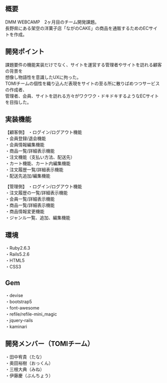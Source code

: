 ## 概要
DMM WEBCAMP　2ヶ月目のチーム開発課題。</br>
長野県にある架空の洋菓子店「ながのCAKE」の商品を通販するためのECサイトを作成。

## 開発ポイント
課題要件の機能実装だけでなく、サイトを運営する管理者やサイトを訪れる顧客の背景を</br>
想像し物語性を意識したUXに拘った。</br>
TOMIチームの個性を織り込んだ表現をサイトの至る所に散りばめつつサービスの作成者、</br>
管理者、会員、サイトを訪れる方々がワクワク・ドキドキするようなECサイトを目指した。

## 実装機能
【顧客側】
・ログイン/ログアウト機能</br>
・会員登録/退会機能</br>
・会員情報編集機能</br>
・商品一覧/詳細表示機能</br>
・注文機能（支払い方法、配送先）</br>
・カート機能、カート内編集機能</br>
・注文履歴一覧/詳細表示機能</br>
・配送先追加/編集機能

【管理側】
・ログイン/ログアウト機能</br>
・注文履歴の一覧/詳細表示機能</br>
・会員一覧/詳細表示機能</br>
・商品一覧/詳細表示機能</br>
・商品情報変更機能</br>
・ジャンル一覧、追加、編集機能

## 環境
・Ruby2.6.3</br>
・Rails5.2.6</br>
・HTML5</br>
・CSS3

## Gem
・devise</br>
・bootstrap5</br>
・font-awesome</br>
・refile/refile-mini_magic</br>
・jquery-rails</br>
・kaminari

## 開発メンバー（TOMIチーム）
・田中宥貴（たな）</br>
・奥田裕樹（おっくん）</br>
・三根大典（みね）</br>
・伊藤慶（ぶんちょう）

